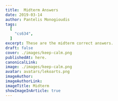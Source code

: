 ```yaml
---
title:  Midterm Answers 
date: 2019-03-14
author: Pantelis Monogioudis
tags:
  [
    "cs634",
  ]
excerpt: These are the midterm correct answers. 
draft: false
cover: ./images/keep-calm.png
publishedAt: here.
canonicalLink:
image: ./images/keep-calm.png
avatar: avatars/lekoarts.png
imageAuthor: 
imageAuthorLink: 
imageTitle: Midterm
showImageInArticle: true
---
```

